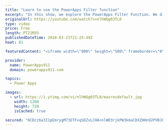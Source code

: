 ```yaml
---
title: "Learn to use the PowerApps Filter function"
excerpt: "In this show, we explore the PowerApps Filter Function. We discuss the function, how to build a search box, the nuances of the PowerApps Filter SharePoint, and build a custom PowerApps Filter Gallery. Very cool stuff.   Document on PowerApps Delegation https://docs.microsoft.com/en-us/powerapps/maker/canvas-apps/delegation-overview"
originalUrl: https://youtube.com/watch?v=nlhWQg03TL0
type: video
price: Free
length: PT21M3S
publishedDateTime: 2018-03-21T21:25:49Z
heat: 81

featuredContent: "<iframe width=\"800\" height=\"500\" frameborder=\"0\" src=\"https://www.youtube.com/embed/nlhWQg03TL0\" allow=\"accelerometer; autoplay; encrypted-media; gyroscope; picture-in-picture\" allowfullscreen></iframe>"

provider:
  name: PowerApps911
  domain: powerapps911.com

topics:
  - Power Apps

images:
  - url: https://i.ytimg.com/vi/nlhWQg03TL0/maxresdefault.jpg
    width: 1280
    height: 720
    isCached: true

secured: "6CDcz6a3I1pEmrygM73ETFvqSDZxLCHA+nlWD3rjkPW3kmaCDXZHHn92PVBJbiiy8lpgjb2iwtuj0A9ssZ/sGyIcOC4ysjXBEjBgVJkcGHra/acVgPmR19uD6mlP/GTYzW9iIZcVrw+wYmzgkr0nR7j1JARRMbk41MJtBYDwlisOm8Qr+abH4CcUakzX5zo4p4Ve+TxlReW6CQw3V3pmNZ2L5fEmr8oEDtBnxLg8YemEdVWesjHiHEWgKBgm44lRFh2pPkuNLFVTrEo1O0adsMbmeNT6zJZh8dbrFzl4eIpxCCcq1YaxszexeFVXMsCb+pB+Yqfcx1WBhdBR8sBhiX+vCo6Cpd1G2xOZovCuS8BTwAfiywX+D9JFDCesLlX14X7Bznxe9uh519iiLwo50Q7/eQW4begc0QsyDTcd0+m0LrqVbyjKQmBDWXFL7u3V;7KrE9JGV5mQ8pkIUZXfx1Q=="
---
```



